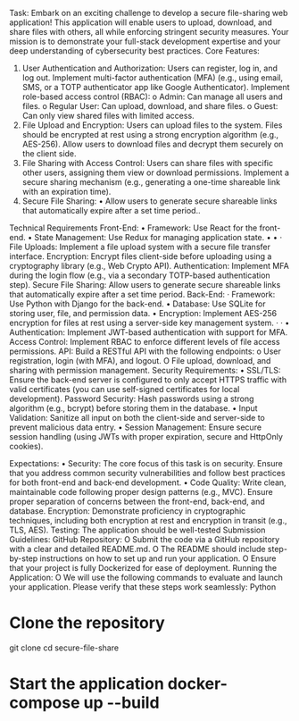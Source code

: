 
Task: Embark on an exciting challenge to develop a secure file-sharing web application! This application will enable users to upload, download, and share files with others, all while enforcing stringent security measures. Your mission is to demonstrate your full-stack development expertise and your deep understanding of cybersecurity best practices.
Core Features:
1. User Authentication and Authorization:
Users can register, log in, and log out.
Implement multi-factor authentication (MFA) (e.g., using email, SMS, or a TOTP authenticator app like Google Authenticator).
Implement role-based access control (RBAC):
o Admin: Can manage all users and files.
o Regular User: Can upload, download, and share files.
o Guest: Can only view shared files with limited access.
2. File Upload and Encryption:
Users can upload files to the system.
Files should be encrypted at rest using a strong encryption algorithm (e.g., AES-256). Allow users to download files and decrypt them securely on the client side.
3. File Sharing with Access Control:
Users can share files with specific other users, assigning them view or download permissions.
Implement a secure sharing mechanism (e.g., generating a one-time shareable link with an expiration time).
4. Secure File Sharing:
• Allow users to generate secure shareable links that automatically expire after a set time period..


Technical Requirements
Front-End:
•
Framework: Use React for the front-end.
• State Management: Use Redux for managing application state.
•
•
·
File Uploads: Implement a file upload system with a secure file transfer interface. Encryption: Encrypt files client-side before uploading using a cryptography library (e.g., Web Crypto API).
Authentication: Implement MFA during the login flow (e.g., via a secondary
TOTP-based authentication step).
Secure File Sharing: Allow users to generate secure shareable links that automatically expire after a set time period.
Back-End:
· Framework: Use Python with Django for the back-end.
• Database: Use SQLite for storing user, file, and permission data.
• Encryption: Implement AES-256 encryption for files at rest using a server-side key management system.
·
·
•
Authentication: Implement JWT-based authentication with support for MFA.
Access Control: Implement RBAC to enforce different levels of file access permissions. API: Build a RESTful API with the following endpoints:
о User registration, login (with MFA), and logout.
O File upload, download, and sharing with permission management.
Security Requirements:
•
SSL/TLS: Ensure the back-end server is configured to only accept HTTPS traffic with valid certificates (you can use self-signed certificates for local development). Password Security: Hash passwords using a strong algorithm (e.g., bcrypt) before storing them in the database.
• Input Validation: Sanitize all input on both the client-side and server-side to prevent malicious data entry.
• Session Management: Ensure secure session handling (using JWTs with proper expiration, secure and HttpOnly cookies).


Expectations:
• Security: The core focus of this task is on security. Ensure that you address common security vulnerabilities and follow best practices for both front-end and back-end development.
•
Code Quality: Write clean, maintainable code following proper design patterns (e.g., MVC). Ensure proper separation of concerns between the front-end, back-end, and database.
Encryption: Demonstrate proficiency in cryptographic techniques, including both encryption at rest and encryption in transit (e.g., TLS, AES).
Testing: The application should be well-tested
Submission Guidelines:
GitHub Repository:
O Submit the code via a GitHub repository with a clear and detailed README.md.
O The README should include step-by-step instructions on how to set up and run your application.
O Ensure that your project is fully Dockerized for ease of deployment.
Running the Application:
O We will use the following commands to evaluate and launch your application. Please verify that these steps work seamlessly:
Python
# Clone the repository
git clone <repository-url>
cd secure-file-share
# Start the application docker-compose up --build